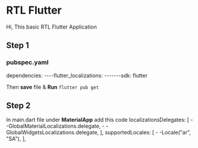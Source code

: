 # RTL Flutter

Hi, This basic RTL Flutter Application


## Step 1 
### pubspec.yaml 

dependencies:
----flutter_localizations:
-------sdk: flutter

Then **save** file & **Run** `flutter pub get`

## Step 2

In main.dart file
under **MaterialApp** add this code
      localizationsDelegates: [
      - -GlobalMaterialLocalizations.delegate,
      - -GlobalWidgetsLocalizations.delegate,
      ],
      supportedLocales: [
      - -Locale("ar", "SA"), 
      ],

##
